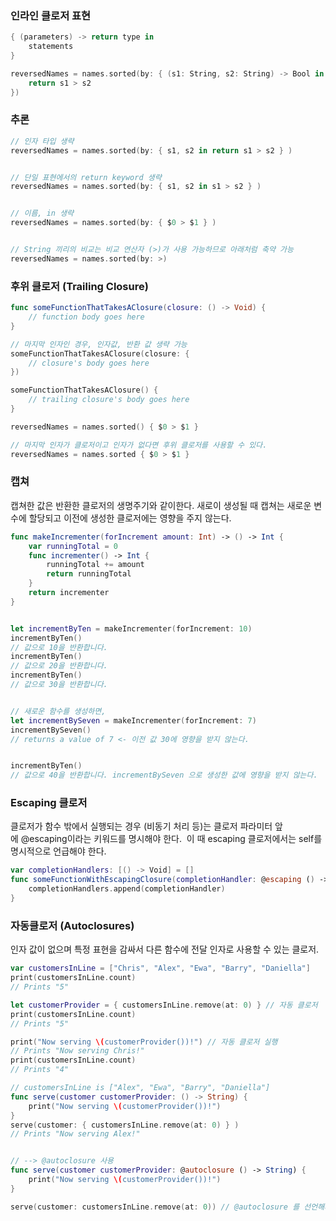 ### 인라인 클로저 표현
```swift
{ (parameters) -> return type in
    statements
}

reversedNames = names.sorted(by: { (s1: String, s2: String) -> Bool in
    return s1 > s2
})
```

  
### 추론
```swift
// 인자 타입 생략
reversedNames = names.sorted(by: { s1, s2 in return s1 > s2 } )


// 단일 표현에서의 return keyword 생략
reversedNames = names.sorted(by: { s1, s2 in s1 > s2 } )


// 이름, in 생략
reversedNames = names.sorted(by: { $0 > $1 } )


// String 끼리의 비교는 비교 연산자 (>)가 사용 가능하므로 아래처럼 축약 가능
reversedNames = names.sorted(by: >)
```
  
### 후위 클로저 (Trailing Closure)
```swift
func someFunctionThatTakesAClosure(closure: () -> Void) {
    // function body goes here
}

// 마지막 인자인 경우, 인자값, 반환 값 생략 가능 
someFunctionThatTakesAClosure(closure: {
    // closure's body goes here
})

someFunctionThatTakesAClosure() {
    // trailing closure's body goes here
}
```

```swift
reversedNames = names.sorted() { $0 > $1 }

// 마지막 인자가 클로저이고 인자가 없다면 후위 클로저를 사용할 수 있다.
reversedNames = names.sorted { $0 > $1 }
```

  
### 캡쳐 
캡쳐한 값은 반환한 클로저의 생명주기와 같이한다. 새로이 생성될 때 캡쳐는 새로운 변수에 할당되고 이전에 생성한 클로저에는 영향을 주지 않는다. 

```swift
func makeIncrementer(forIncrement amount: Int) -> () -> Int {
    var runningTotal = 0
    func incrementer() -> Int {
        runningTotal += amount
        return runningTotal
    }
    return incrementer
}


let incrementByTen = makeIncrementer(forIncrement: 10)
incrementByTen()
// 값으로 10을 반환합니다.
incrementByTen()
// 값으로 20을 반환합니다.
incrementByTen()
// 값으로 30을 반환합니다.


// 새로운 함수를 생성하면,
let incrementBySeven = makeIncrementer(forIncrement: 7)
incrementBySeven()
// returns a value of 7 <- 이전 값 30에 영향을 받지 않는다. 


incrementByTen()
// 값으로 40을 반환합니다. incrementBySeven 으로 생성한 값에 영향을 받지 않는다. 
```
  

### Escaping 클로저
클로저가 함수 밖에서 실행되는 경우 (비동기 처리 등)는 클로저 파라미터 앞에 @escaping이라는 키워드를 명시해야 한다. 
이 때 escaping 클로저에서는 self를 명시적으로 언급해야 한다.

```swift
var completionHandlers: [() -> Void] = []
func someFunctionWithEscapingClosure(completionHandler: @escaping () -> Void) {
    completionHandlers.append(completionHandler)
}
```

  
### 자동클로저 (Autoclosures)
인자 값이 없으며 특정 표현을 감싸서 다른 함수에 전달 인자로 사용할 수 있는 클로저.

```swift
var customersInLine = ["Chris", "Alex", "Ewa", "Barry", "Daniella"]
print(customersInLine.count)
// Prints "5"

let customerProvider = { customersInLine.remove(at: 0) } // 자동 클로저
print(customersInLine.count)
// Prints "5"

print("Now serving \(customerProvider())!") // 자동 클로저 실행
// Prints "Now serving Chris!"
print(customersInLine.count)
// Prints "4"
```

```swift
// customersInLine is ["Alex", "Ewa", "Barry", "Daniella"]
func serve(customer customerProvider: () -> String) {
    print("Now serving \(customerProvider())!")
}
serve(customer: { customersInLine.remove(at: 0) } )
// Prints "Now serving Alex!"


// --> @autoclosure 사용
func serve(customer customerProvider: @autoclosure () -> String) {
    print("Now serving \(customerProvider())!")
}

serve(customer: customersInLine.remove(at: 0)) // @autoclosure 를 선언해서 { } 생략 가능
```
